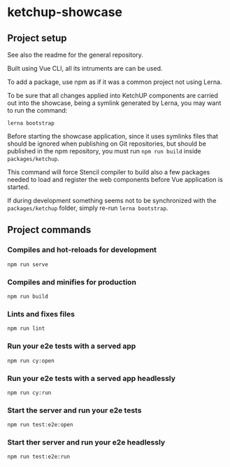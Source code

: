 # ketchup-showcase

## Project setup
See also the readme for the general repository.

Built using Vue CLI, all its intruments are can be used.

To add a package, use npm as if it was a common project not using Lerna.

To be sure that all changes applied into KetchUP components are carried out into the showcase,
being a symlink generated by Lerna, you may want to run the command:
```
lerna bootstrap
```

Before starting the showcase application, since it uses symlinks files that should be ignored when publishing on Git repositories,
but should be published in the npm repository, you must run `npm run build` inside `packages/ketchup`.

This command will force Stencil compiler to build also a few packages needed to load and register
the web components before Vue application is started.

If during development something seems not to be synchronized with the `packages/ketchup` folder, simply re-run `lerna bootstrap`.

## Project commands

### Compiles and hot-reloads for development
```
npm run serve
```

### Compiles and minifies for production
```
npm run build
```

### Lints and fixes files
```
npm run lint
```

### Run your e2e tests with a served app
```
npm run cy:open
```

### Run your e2e tests with a served app headlessly
```
npm run cy:run

```
### Start the server and run your e2e tests
```
npm run test:e2e:open
```
### Start ther server and run your e2e headlessly
```
npm run test:e2e:run
```
